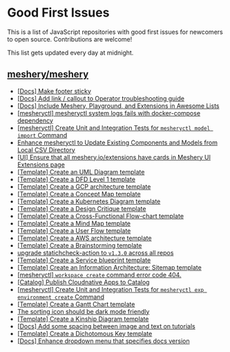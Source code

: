 # Good First Issues

This is a list of JavaScript repositories with good first issues for newcomers to open source. Contributions are welcome!

This list gets updated every day at midnight.

## [meshery/meshery](https://github.com/meshery/meshery)

- [[Docs] Make footer sticky](https://github.com/meshery/meshery/issues/13705)
- [[Docs] Add link / callout to Operator troubleshooting guide](https://github.com/meshery/meshery/issues/13706)
- [[Docs] Include Meshery, Playground, and Extensions in Awesome Lists](https://github.com/meshery/meshery/issues/13426)
- [[mesheryctl] mesheryctl system logs fails with docker-compose dependency](https://github.com/meshery/meshery/issues/10777)
- [[mesheryctl] Create Unit and Integration Tests for `mesheryctl model import` Command](https://github.com/meshery/meshery/issues/12137)
- [Enhance mesheryctl to Update Existing Components and Models from Local CSV Directory](https://github.com/meshery/meshery/issues/12134)
- [[UI] Ensure that all meshery.io/extensions have cards in Meshery UI Extensions page](https://github.com/meshery/meshery/issues/13623)
- [[Template] Create an UML Diagram template](https://github.com/meshery/meshery/issues/12451)
- [[Template] Create a DFD Level 1 template](https://github.com/meshery/meshery/issues/12501)
- [[Template] Create a GCP architecture template](https://github.com/meshery/meshery/issues/12498)
- [[Template] Create a Concept Map template](https://github.com/meshery/meshery/issues/12454)
- [[Template] Create a Kubernetes Diagram template](https://github.com/meshery/meshery/issues/12462)
- [[Template] Create a Design Critique template](https://github.com/meshery/meshery/issues/12502)
- [[Template] Create a Cross-Functional Flow-chart template](https://github.com/meshery/meshery/issues/12504)
- [[Template] Create a Mind Map template](https://github.com/meshery/meshery/issues/12455)
- [[Template] Create a User Flow template](https://github.com/meshery/meshery/issues/12456)
- [[Template] Create a AWS architecture template](https://github.com/meshery/meshery/issues/12500)
- [[Template] Create a Brainstorming template](https://github.com/meshery/meshery/issues/12503)
- [upgrade statichcheck-action to `v1.3.0` across all repos](https://github.com/meshery/meshery/issues/13041)
- [[Template] Create a Service blueprint template ](https://github.com/meshery/meshery/issues/12497)
- [[Template] Create an Information Architecture: Sitemap template](https://github.com/meshery/meshery/issues/12464)
- [[mesheryctl] `workspace create` command error code 404.](https://github.com/meshery/meshery/issues/11312)
- [[Catalog] Publish Cloudnative Apps to Catalog](https://github.com/meshery/meshery/issues/12111)
- [[mesheryctl] Create Unit and Integration Tests for `mesheryctl exp environment create` Command](https://github.com/meshery/meshery/issues/12138)
- [[Template] Create a Gantt Chart template](https://github.com/meshery/meshery/issues/12461)
- [The sorting icon should be dark mode friendly](https://github.com/meshery/meshery/issues/13306)
- [[Template] Create a Kinship Diagram template](https://github.com/meshery/meshery/issues/12452)
- [[Docs] Add some spacing between image and text on tutorials](https://github.com/meshery/meshery/issues/11783)
- [[Template] Create a Dichotomous Key template](https://github.com/meshery/meshery/issues/12463)
- [[Docs] Enhance dropdown menu that specifies docs version](https://github.com/meshery/meshery/issues/9227)

